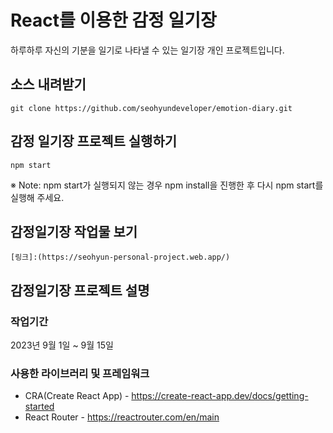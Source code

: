 # React를 이용한 감정 일기장

하루하루 자신의 기분을 일기로 나타낼 수 있는 일기장 개인 프로젝트입니다.

## 소스 내려받기
```
git clone https://github.com/seohyundeveloper/emotion-diary.git
```
## 감정 일기장 프로젝트 실행하기
```
npm start
```
※ Note: npm start가 실행되지 않는 경우 npm install을 진행한 후 다시 npm start를 실행해 주세요.

## 감정일기장 작업물 보기
```
[링크]:(https://seohyun-personal-project.web.app/)
```
## 감정일기장 프로젝트 설명

### 작업기간

2023년 9월 1일 ~ 9월 15일

### 사용한 라이브러리 및 프레임워크
+ CRA(Create React App) - https://create-react-app.dev/docs/getting-started
+ React Router - https://reactrouter.com/en/main
